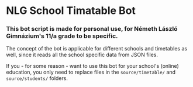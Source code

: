 # NLG School Timatable Bot

### This bot script is made for personal use, for Németh László Gimnázium's 11/a grade to be specific.

The concept of the bot is applicable for different schools and timetables as well, since it reads all the school specific data from JSON files.

If you - for some reason - want to use this bot for your school's (online) education, you only need to replace files in the `source/timetable/` and `source/students/` folders.
